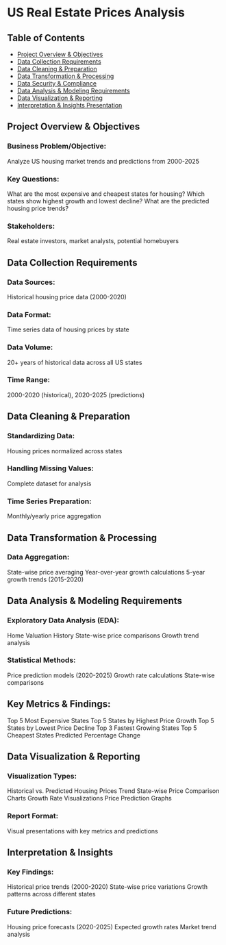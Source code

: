 # US Real Estate Prices Analysis

## Table of Contents
- [Project Overview & Objectives](https://github.com/XBarc16/Data-Analyst-Portfolio/blob/main/Project/Python%20Projects/US%20Real%20Estate%20Prices%20Analysis/Readme.md#Project-Overview--Objectives)
- [Data Collection Requirements](https://github.com/XBarc16/Data-Analyst-Portfolio/blob/main/Project/Python%20Projects/US%20Real%20Estate%20Prices%20Analysis/Readme.md#Data-Collection-Requirements)
- [Data Cleaning & Preparation](https://github.com/XBarc16/Data-Analyst-Portfolio/blob/main/Project/Python%20Projects/US%20Real%20Estate%20Prices%20Analysis/Readme.md#Data-Cleaning--Preparation)
- [Data Transformation & Processing](https://github.com/XBarc16/Data-Analyst-Portfolio/blob/main/Project/Python%20Projects/US%20Real%20Estate%20Prices%20Analysis/Readme.md#Data-Transformation--Processing)
- [Data Security & Compliance](https://github.com/XBarc16/Data-Analyst-Portfolio/blob/main/Project/Python%20Projects/US%20Real%20Estate%20Prices%20Analysis/Readme.md#Data-Security--Compliance)
- [Data Analysis & Modeling Requirements](https://github.com/XBarc16/Data-Analyst-Portfolio/blob/main/Project/Python%20Projects/US%20Real%20Estate%20Prices%20Analysis/Readme.md#Data-Analysis--Modeling-Requirements) 
- [Data Visualization & Reporting](https://github.com/XBarc16/Data-Analyst-Portfolio/blob/main/Project/Python%20Projects/US%20Real%20Estate%20Prices%20Analysis/Readme.md#Data-Visualization--Reporting)
- [Interpretation & Insights Presentation](https://github.com/XBarc16/Data-Analyst-Portfolio/blob/main/Project/Python%20Projects/US%20Real%20Estate%20Prices%20Analysis/Readme.md#Interpretation--Insights-Presentation)

## Project Overview & Objectives

### Business Problem/Objective: 

Analyze US housing market trends and predictions from 2000-2025

### Key Questions:

What are the most expensive and cheapest states for housing?
Which states show highest growth and lowest decline?
What are the predicted housing price trends?

### Stakeholders: 

Real estate investors, market analysts, potential homebuyers

## Data Collection Requirements

### Data Sources:

Historical housing price data (2000-2020)

### Data Format:

Time series data of housing prices by state

### Data Volume:

20+ years of historical data across all US states

### Time Range: 

2000-2020 (historical), 2020-2025 (predictions)

## Data Cleaning & Preparation

### Standardizing Data:

Housing prices normalized across states

### Handling Missing Values:

Complete dataset for analysis

### Time Series Preparation: 

Monthly/yearly price aggregation

## Data Transformation & Processing

### Data Aggregation:

State-wise price averaging
Year-over-year growth calculations
5-year growth trends (2015-2020)

## Data Analysis & Modeling Requirements

### Exploratory Data Analysis (EDA):

Home Valuation History
State-wise price comparisons
Growth trend analysis

### Statistical Methods:

Price prediction models (2020-2025)
Growth rate calculations
State-wise comparisons

## Key Metrics & Findings:

Top 5 Most Expensive States 
Top 5 States by Highest Price Growth 
Top 5 States by Lowest Price Decline 
Top 3 Fastest Growing States 
Top 5 Cheapest States 
Predicted Percentage Change 

## Data Visualization & Reporting

### Visualization Types:

Historical vs. Predicted Housing Prices Trend
State-wise Price Comparison Charts
Growth Rate Visualizations
Price Prediction Graphs

### Report Format:

Visual presentations with key metrics and predictions

## Interpretation & Insights

### Key Findings:

Historical price trends (2000-2020)
State-wise price variations
Growth patterns across different states

### Future Predictions:

Housing price forecasts (2020-2025)
Expected growth rates
Market trend analysis
